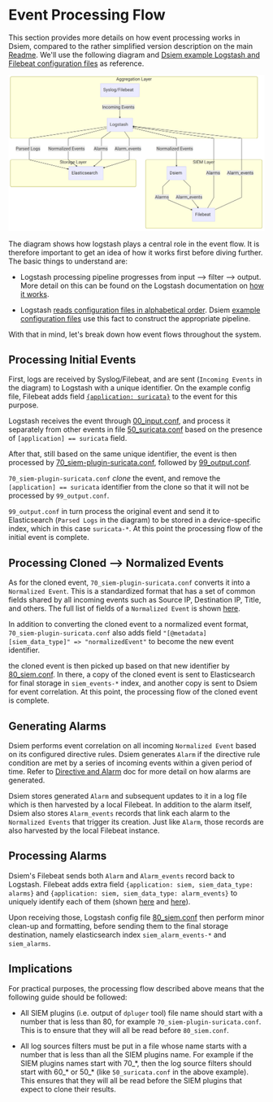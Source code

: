 # Event Processing Flow

This section provides more details on how event processing works in Dsiem, compared to the rather simplified version description on the main [Readme](https://github.com/defenxor/dsiem/#how-it-works). We'll use the following diagram and <a href="https://github.com/defenxor/dsiem/tree/master/deployments/docker/conf/">Dsiem example Logstash and Filebeat configuration files</a> as reference.

![Event Processing Flow](/docs/images/flow.png)

The diagram shows how logstash plays a central role in the event flow. It is therefore important to get an idea of how it works first before diving further. The basic things to understand are:

  * Logstash processing pipeline progresses from input ⟶ filter ⟶ output. More detail on this can be found on the Logstash documentation on <a href="https://www.elastic.co/guide/en/logstash/current/pipeline.html">how it works</a>.

  * Logstash <a href="https://discuss.elastic.co/t/logstash-priority-order-when-using-multiple-config-files/80507">reads configuration files in alphabetical order</a>. Dsiem <a href="https://github.com/defenxor/dsiem/tree/master/deployments/docker/conf/logstash/conf.d">example configuration files</a> use this fact to construct the appropriate pipeline.

With that in mind, let's break down how event flows throughout the system.

## Processing Initial Events

First, logs are received by Syslog/Filebeat, and are sent (`Incoming Events` in the diagram) to Logstash with a unique identifier. On the example config file, Filebeat adds field <a href="https://github.com/defenxor/dsiem/blob/fbf98d55d6b6dd2414a76a84964cb6c9719d7f58/deployments/docker/conf/filebeat/filebeat.yml#L33">`{application: suricata}`</a> to the event for this purpose.


Logstash receives the event through <a href="https://github.com/defenxor/dsiem/blob/master/deployments/docker/conf/logstash/conf.d/00_input.conf">00_input.conf</a>, and process it separately from other events in file <a href="https://github.com/defenxor/dsiem/blob/master/deployments/docker/conf/logstash/conf.d/50_suricata.conf"> 50_suricata.conf</a> based on the presence of `[application] == suricata` field.

After that, still based on the same unique identifier, the event is then processed by <a href="https://github.com/defenxor/dsiem/blob/master/deployments/docker/conf/logstash/conf.d/70_siem-plugin-suricata.conf">70_siem-plugin-suricata.conf</a>, followed by <a href="https://github.com/defenxor/dsiem/blob/master/deployments/docker/conf/logstash/conf.d/99_output.conf">99_output.conf</a>.

`70_siem-plugin-suricata.conf` *clone* the event, and remove the `[application] == suricata` identifier from the clone so that it will not be processed by `99_output.conf`.

`99_output.conf` in turn process the original event and send it to Elasticsearch (`Parsed Logs` in the diagram) to be stored in a device-specific index, which in this case `suricata-*`. At this point the processing flow of the initial event is complete.

## Processing Cloned ⟶ Normalized Events

As for the cloned event, `70_siem-plugin-suricata.conf` converts it into a `Normalized Event`. This is a standardized format that has a set of common fields shared by all incoming events such as Source IP, Destination IP, Title, and others. The full list of fields of a `Normalized Event` is shown [here](./dsiem_plugin.md#normalized-event).

In addition to converting the cloned event to a normalized event format, `70_siem-plugin-suricata.conf` also adds field `"[@metadata][siem_data_type]" => "normalizedEvent"` to become the new event identifier.

the cloned event is then picked up based on that new identifier by <a href="https://github.com/defenxor/dsiem/blob/master/deployments/docker/conf/logstash/conf.d/80_siem.conf">80_siem.conf</a>. In there, a copy of the cloned event is sent to Elasticsearch for final storage in `siem_events-*` index, and another copy is sent to Dsiem for event correlation. At this point, the processing flow of the cloned event is complete.

## Generating Alarms

Dsiem performs event correlation on all incoming `Normalized Event` based on its configured directive rules. Dsiem generates `Alarm` if the directive rule condition are met by a series of incoming events within a given period of time. Refer to [Directive and Alarm](./directive_and_alarm.md) doc for more detail on how alarms are generated. 

Dsiem stores generated `Alarm` and subsequent updates to it in a log file which is then harvested by a local Filebeat. In addition to the alarm itself, Dsiem also stores `Alarm_events` records that link each alarm to the `Normalized Events` that trigger its creation. Just like `Alarm`, those records are also harvested by the local Filebeat instance.

## Processing Alarms

Dsiem's Filebeat sends both `Alarm` and `Alarm_events` record back to Logstash. Filebeat adds extra field `{application: siem, siem_data_type: alarms}` and `{application: siem, siem_data_type: alarm_events}` to uniquely identify each of them (shown <a href="https://github.com/defenxor/dsiem/blob/fbf98d55d6b6dd2414a76a84964cb6c9719d7f58/deployments/docker/conf/filebeat/filebeat.yml#L6">here</a> and <a href="https://github.com/defenxor/dsiem/blob/fbf98d55d6b6dd2414a76a84964cb6c9719d7f58/deployments/docker/conf/filebeat/filebeat.yml#L15">here</a>).

Upon receiving those, Logstash config file <a href="https://github.com/defenxor/dsiem/blob/fbf98d55d6b6dd2414a76a84964cb6c9719d7f58/deployments/docker/conf/logstash/conf.d/80_siem.conf#L40">80_siem.conf</a> then perform minor clean-up and formatting, before sending them to the final storage destination, namely elasticsearch index `siem_alarm_events-*` and `siem_alarms`.

## Implications
For practical purposes, the processing flow described above means that the following guide should be followed:

* All SIEM plugins (i.e. output of `dpluger` tool) file name should start with a number that is less than 80, for example `70_siem-plugin-suricata.conf`. This is to ensure that they will all be read before `80_siem.conf`.

* All log sources filters must be put in a file whose name starts with a number that is less than all the SIEM plugins name. For example if the SIEM plugins names start with 70_\*, then the log source filters should start with 60_\* or 50_\* (like `50_suricata.conf` in the above example). This ensures that they will all be read before the SIEM plugins that expect to clone their results.
